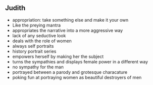 <!-- order:13 -->
## Judith
- appropriation: take something else and make it your own
- Like the preying mantra
- appropriates the narrative into a more aggressive way
- lack of any seductive look
- deals with the role of women
- always self portraits
- history portrait series
- empowers herself by making her the subject
- turns the sympathies and displays female power in a different way
- no sympathy for the man
- portrayed between a parody and grotesque characature 
- poking fun at portraying women as beautiful destroyers of men
